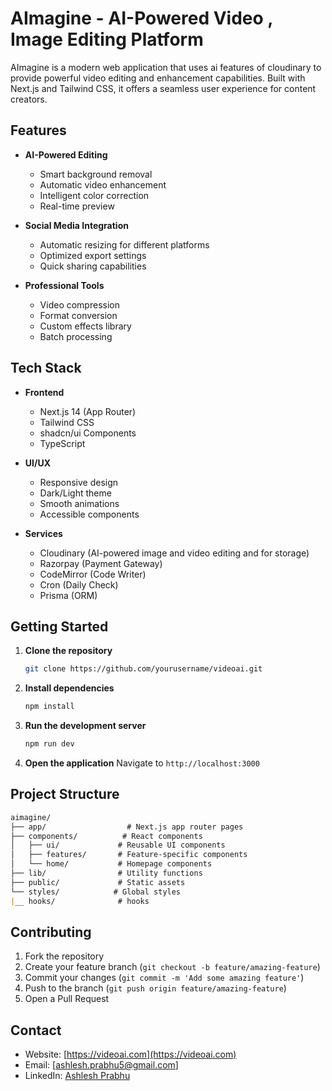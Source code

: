 # AImagine - AI-Powered Video , Image Editing Platform

AImagine is a modern web application that uses ai features of cloudinary to  provide powerful video editing and enhancement capabilities. Built with Next.js and Tailwind CSS, it offers a seamless user experience for content creators.

## Features

- **AI-Powered Editing**
  - Smart background removal
  - Automatic video enhancement
  - Intelligent color correction
  - Real-time preview

- **Social Media Integration**
  - Automatic resizing for different platforms
  - Optimized export settings
  - Quick sharing capabilities

- **Professional Tools**
  - Video compression
  - Format conversion
  - Custom effects library
  - Batch processing

## Tech Stack

- **Frontend**
  - Next.js 14 (App Router)
  - Tailwind CSS
  - shadcn/ui Components
  - TypeScript

- **UI/UX**
  - Responsive design
  - Dark/Light theme
  - Smooth animations
  - Accessible components

- **Services**
  - Cloudinary (AI-powered image and video editing and for storage)
  - Razorpay (Payment Gateway)
  - CodeMirror (Code Writer)
  - Cron (Daily Check)
  - Prisma (ORM)

## Getting Started

1. **Clone the repository**

    ```bash
    git clone https://github.com/yourusername/videoai.git
    ```

2. **Install dependencies**

    ```bash
    npm install
    ```

3. **Run the development server**

    ```bash
    npm run dev
    ```

4. **Open the application**
    Navigate to `http://localhost:3000`

## Project Structure

``` md
aimagine/
├── app/                  # Next.js app router pages
├── components/          # React components
│   ├── ui/             # Reusable UI components
│   ├── features/       # Feature-specific components
│   └── home/           # Homepage components
├── lib/                # Utility functions
├── public/             # Static assets
└── styles/            # Global styles
|__ hooks/              # hooks
```

## Contributing

1. Fork the repository
2. Create your feature branch (`git checkout -b feature/amazing-feature`)
3. Commit your changes (`git commit -m 'Add some amazing feature'`)
4. Push to the branch (`git push origin feature/amazing-feature`)
5. Open a Pull Request

## Contact

- Website: [https://videoai.com](https://videoai.com)
- Email: [ashlesh.prabhu5@gmail.com]
- LinkedIn: [Ashlesh Prabhu](https://www.linkedin.com/in/ashlesh-prabhu-bb457b312/)
